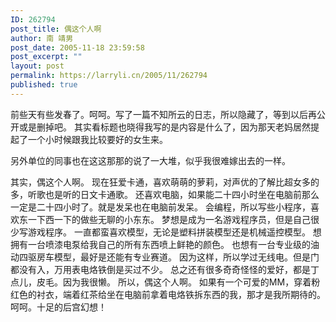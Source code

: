 ```yaml
---
ID: 262794
post_title: 偶这个人啊
author: 南 靖男
post_date: 2005-11-18 23:59:58
post_excerpt: ""
layout: post
permalink: https://larryli.cn/2005/11/262794
published: true
---
```

前些天有些发春了。呵呵。写了一篇不知所云的日志，所以隐藏了，等到以后再公开或是删掉吧。
其实看标题也晓得我写的是内容是什么了，因为那天老妈居然提起了一个小时候跟我比较要好的女生来。
<!--more-->另外单位的同事也在这这那那的说了一大堆，似乎我很难嫁出去的一样。
其实，偶这个人啊。
现在狂爱卡通，喜欢萌萌的萝莉，对声优的了解比超女多的多，听歌也是听的日文卡通歌。
还喜欢电脑，如果能二十四小时坐在电脑前那么一定是二十四小时了。就是发呆也在电脑前发呆。
会编程，所以写些小程序，喜欢东一下西一下的做些无聊的小东东。
梦想是成为一名游戏程序员，但是自己很少写游戏程序。
一直都蛮喜欢模型，无论是塑料拼装模型还是机械遥控模型。
想拥有一台喷漆电泵给我自己的所有东西喷上鲜艳的颜色。
也想有一台专业级的油动四驱房车模型，最好是还能有专业赛道。
因为这样，所以学过无线电。但是门都没有入，万用表电烙铁倒是买过不少。
总之还有很多奇奇怪怪的爱好，都是丁点儿，皮毛。因为我很懒。
所以，偶这个人啊。
如果有一个可爱的MM，穿着粉红色的衬衣，端着红茶给坐在电脑前拿着电烙铁拆东西的我，那才是我所期待的。呵呵。十足的后宫幻想！